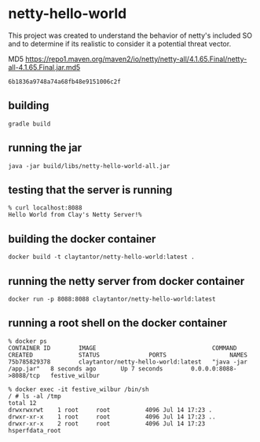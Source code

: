 # netty-hello-world

This project was created to understand the behavior of netty's included SO and to determine if its realistic to consider it a potential threat vector.


MD5 https://repo1.maven.org/maven2/io/netty/netty-all/4.1.65.Final/netty-all-4.1.65.Final.jar.md5

`6b1836a9748a74a68fb48e9151006c2f`

## building
`gradle build`

## running the jar
`java -jar build/libs/netty-hello-world-all.jar`

## testing that the server is running
```
% curl localhost:8088
Hello World from Clay's Netty Server!%     
```
## building the docker container
`docker build -t claytantor/netty-hello-world:latest .`

## running the netty server from docker container
`docker run -p 8088:8088 claytantor/netty-hello-world:latest`

## running a root shell on the docker container
```
% docker ps
CONTAINER ID        IMAGE                                 COMMAND                CREATED             STATUS              PORTS                  NAMES
75b785829378        claytantor/netty-hello-world:latest   "java -jar /app.jar"   8 seconds ago       Up 7 seconds        0.0.0.0:8088->8088/tcp   festive_wilbur

% docker exec -it festive_wilbur /bin/sh
/ # ls -al /tmp
total 12
drwxrwxrwt    1 root     root          4096 Jul 14 17:23 .
drwxr-xr-x    1 root     root          4096 Jul 14 17:23 ..
drwxr-xr-x    2 root     root          4096 Jul 14 17:23 hsperfdata_root
```